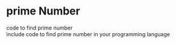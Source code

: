 # prime Number
code to find prime number<br>
include code to find prime number in your programming language
